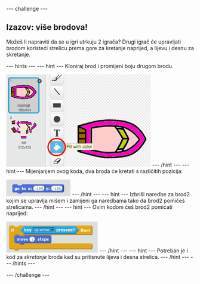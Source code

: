 \--- challenge \---

## Izazov: više brodova!

Možeš li napraviti da se u igri utrkuju 2 igrača? Drugi igrač će upravljati brodom koristeći strelicu prema gore za kretanje naprijed, a lijevu i desnu za skretanje.

\--- hints \--- \--- hint \--- Kloniraj brod i promijeni boju drugom brodu.

![screenshot](images/boat-p2.png) \--- /hint \--- \--- hint \--- Mijenjanjem ovog koda, dva broda će kretati s različitih pozicija:

![screenshot](images/boat-p2start-blocks.png) \--- /hint \--- \--- hint \--- Izbriši naredbe za brod2 kojim se upravlja mišem i zamijeni ga naredbama tako da brod2 pomičeš strelicama. \--- /hint \--- \--- hint \--- Ovim kodom ćeš brod2 pomicati naprijed:

![screenshot](images/boat-p2forward-blocks.png) \--- /hint \--- \--- hint \--- Potreban je i kod za *skretanje* broda kad su pritisnute lijeva i desna strelica. \--- /hint \--- \--- /hints \---

\--- /challenge \---